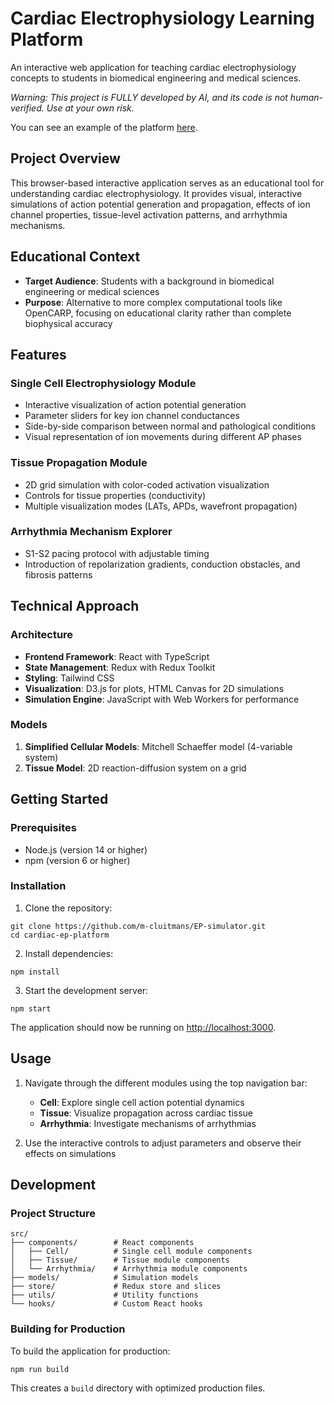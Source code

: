 # Cardiac Electrophysiology Learning Platform

An interactive web application for teaching cardiac electrophysiology concepts to students in biomedical engineering and medical sciences.

*Warning: This project is FULLY developed by AI, and its code is not human-verified. Use at your own risk.*

You can see an example of the platform [here](https://epsimulator.grantorai.com/).

## Project Overview

This browser-based interactive application serves as an educational tool for understanding cardiac electrophysiology. It provides visual, interactive simulations of action potential generation and propagation, effects of ion channel properties, tissue-level activation patterns, and arrhythmia mechanisms.

## Educational Context

- **Target Audience**: Students with a background in biomedical engineering or medical sciences
- **Purpose**: Alternative to more complex computational tools like OpenCARP, focusing on educational clarity rather than complete biophysical accuracy

## Features

### Single Cell Electrophysiology Module
- Interactive visualization of action potential generation
- Parameter sliders for key ion channel conductances
- Side-by-side comparison between normal and pathological conditions
- Visual representation of ion movements during different AP phases

### Tissue Propagation Module
- 2D grid simulation with color-coded activation visualization
- Controls for tissue properties (conductivity)
- Multiple visualization modes (LATs, APDs, wavefront propagation)

### Arrhythmia Mechanism Explorer
- S1-S2 pacing protocol with adjustable timing
- Introduction of repolarization gradients, conduction obstacles, and fibrosis patterns

## Technical Approach

### Architecture
- **Frontend Framework**: React with TypeScript
- **State Management**: Redux with Redux Toolkit
- **Styling**: Tailwind CSS
- **Visualization**: D3.js for plots, HTML Canvas for 2D simulations
- **Simulation Engine**: JavaScript with Web Workers for performance

### Models
1. **Simplified Cellular Models**: Mitchell Schaeffer model (4-variable system)
2. **Tissue Model**: 2D reaction-diffusion system on a grid

## Getting Started

### Prerequisites
- Node.js (version 14 or higher)
- npm (version 6 or higher)

### Installation

1. Clone the repository:
```
git clone https://github.com/m-cluitmans/EP-simulator.git
cd cardiac-ep-platform
```

2. Install dependencies:
```
npm install
```

3. Start the development server:
```
npm start
```

The application should now be running on [http://localhost:3000](http://localhost:3000).

## Usage

1. Navigate through the different modules using the top navigation bar:
   - **Cell**: Explore single cell action potential dynamics
   - **Tissue**: Visualize propagation across cardiac tissue
   - **Arrhythmia**: Investigate mechanisms of arrhythmias

2. Use the interactive controls to adjust parameters and observe their effects on simulations

## Development

### Project Structure

```
src/
├── components/        # React components
│   ├── Cell/          # Single cell module components
│   ├── Tissue/        # Tissue module components 
│   └── Arrhythmia/    # Arrhythmia module components
├── models/            # Simulation models
├── store/             # Redux store and slices
├── utils/             # Utility functions
└── hooks/             # Custom React hooks
```

### Building for Production

To build the application for production:

```
npm run build
```

This creates a `build` directory with optimized production files.

